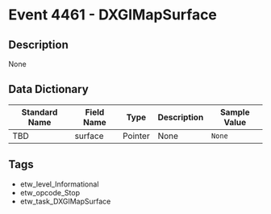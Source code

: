 # Event 4461 - DXGIMapSurface

## Description
None

## Data Dictionary
|Standard Name|Field Name|Type|Description|Sample Value|
|---|---|---|---|---|
|TBD|surface|Pointer|None|`None`|

## Tags
* etw_level_Informational
* etw_opcode_Stop
* etw_task_DXGIMapSurface